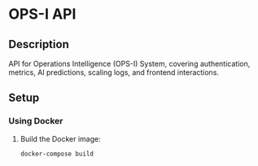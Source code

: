 # OPS-I API

## Description
API for Operations Intelligence (OPS-I) System, covering authentication, metrics, AI predictions, scaling logs, and frontend interactions.

## Setup

### Using Docker

1. Build the Docker image:
   ```sh
   docker-compose build